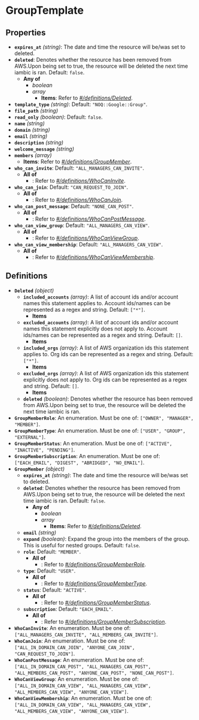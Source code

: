 # GroupTemplate

## Properties

- **`expires_at`** *(string)*: The date and time the resource will be/was set to deleted.
- **`deleted`**: Denotes whether the resource has been removed from AWS.Upon being set to true, the resource will be deleted the next time iambic is ran. Default: `false`.
  - **Any of**
    - *boolean*
    - *array*
      - **Items**: Refer to *[#/definitions/Deleted](#definitions/Deleted)*.
- **`template_type`** *(string)*: Default: `"NOQ::Google::Group"`.
- **`file_path`** *(string)*
- **`read_only`** *(boolean)*: Default: `false`.
- **`name`** *(string)*
- **`domain`** *(string)*
- **`email`** *(string)*
- **`description`** *(string)*
- **`welcome_message`** *(string)*
- **`members`** *(array)*
  - **Items**: Refer to *[#/definitions/GroupMember](#definitions/GroupMember)*.
- **`who_can_invite`**: Default: `"ALL_MANAGERS_CAN_INVITE"`.
  - **All of**
    - : Refer to *[#/definitions/WhoCanInvite](#definitions/WhoCanInvite)*.
- **`who_can_join`**: Default: `"CAN_REQUEST_TO_JOIN"`.
  - **All of**
    - : Refer to *[#/definitions/WhoCanJoin](#definitions/WhoCanJoin)*.
- **`who_can_post_message`**: Default: `"NONE_CAN_POST"`.
  - **All of**
    - : Refer to *[#/definitions/WhoCanPostMessage](#definitions/WhoCanPostMessage)*.
- **`who_can_view_group`**: Default: `"ALL_MANAGERS_CAN_VIEW"`.
  - **All of**
    - : Refer to *[#/definitions/WhoCanViewGroup](#definitions/WhoCanViewGroup)*.
- **`who_can_view_membership`**: Default: `"ALL_MANAGERS_CAN_VIEW"`.
  - **All of**
    - : Refer to *[#/definitions/WhoCanViewMembership](#definitions/WhoCanViewMembership)*.
## Definitions

- <a id="definitions/Deleted"></a>**`Deleted`** *(object)*
  - **`included_accounts`** *(array)*: A list of account ids and/or account names this statement applies to. Account ids/names can be represented as a regex and string. Default: `["*"]`.
    - **Items**
  - **`excluded_accounts`** *(array)*: A list of account ids and/or account names this statement explicitly does not apply to. Account ids/names can be represented as a regex and string. Default: `[]`.
    - **Items**
  - **`included_orgs`** *(array)*: A list of AWS organization ids this statement applies to. Org ids can be represented as a regex and string. Default: `["*"]`.
    - **Items**
  - **`excluded_orgs`** *(array)*: A list of AWS organization ids this statement explicitly does not apply to. Org ids can be represented as a regex and string. Default: `[]`.
    - **Items**
  - **`deleted`** *(boolean)*: Denotes whether the resource has been removed from AWS.Upon being set to true, the resource will be deleted the next time iambic is ran.
- <a id="definitions/GroupMemberRole"></a>**`GroupMemberRole`**: An enumeration. Must be one of: `["OWNER", "MANAGER", "MEMBER"]`.
- <a id="definitions/GroupMemberType"></a>**`GroupMemberType`**: An enumeration. Must be one of: `["USER", "GROUP", "EXTERNAL"]`.
- <a id="definitions/GroupMemberStatus"></a>**`GroupMemberStatus`**: An enumeration. Must be one of: `["ACTIVE", "INACTIVE", "PENDING"]`.
- <a id="definitions/GroupMemberSubscription"></a>**`GroupMemberSubscription`**: An enumeration. Must be one of: `["EACH_EMAIL", "DIGEST", "ABRIDGED", "NO_EMAIL"]`.
- <a id="definitions/GroupMember"></a>**`GroupMember`** *(object)*
  - **`expires_at`** *(string)*: The date and time the resource will be/was set to deleted.
  - **`deleted`**: Denotes whether the resource has been removed from AWS.Upon being set to true, the resource will be deleted the next time iambic is ran. Default: `false`.
    - **Any of**
      - *boolean*
      - *array*
        - **Items**: Refer to *[#/definitions/Deleted](#definitions/Deleted)*.
  - **`email`** *(string)*
  - **`expand`** *(boolean)*: Expand the group into the members of the group. This is useful for nested groups. Default: `false`.
  - **`role`**: Default: `"MEMBER"`.
    - **All of**
      - : Refer to *[#/definitions/GroupMemberRole](#definitions/GroupMemberRole)*.
  - **`type`**: Default: `"USER"`.
    - **All of**
      - : Refer to *[#/definitions/GroupMemberType](#definitions/GroupMemberType)*.
  - **`status`**: Default: `"ACTIVE"`.
    - **All of**
      - : Refer to *[#/definitions/GroupMemberStatus](#definitions/GroupMemberStatus)*.
  - **`subscription`**: Default: `"EACH_EMAIL"`.
    - **All of**
      - : Refer to *[#/definitions/GroupMemberSubscription](#definitions/GroupMemberSubscription)*.
- <a id="definitions/WhoCanInvite"></a>**`WhoCanInvite`**: An enumeration. Must be one of: `["ALL_MANAGERS_CAN_INVITE", "ALL_MEMBERS_CAN_INVITE"]`.
- <a id="definitions/WhoCanJoin"></a>**`WhoCanJoin`**: An enumeration. Must be one of: `["ALL_IN_DOMAIN_CAN_JOIN", "ANYONE_CAN_JOIN", "CAN_REQUEST_TO_JOIN"]`.
- <a id="definitions/WhoCanPostMessage"></a>**`WhoCanPostMessage`**: An enumeration. Must be one of: `["ALL_IN_DOMAIN_CAN_POST", "ALL_MANAGERS_CAN_POST", "ALL_MEMBERS_CAN_POST", "ANYONE_CAN_POST", "NONE_CAN_POST"]`.
- <a id="definitions/WhoCanViewGroup"></a>**`WhoCanViewGroup`**: An enumeration. Must be one of: `["ALL_IN_DOMAIN_CAN_VIEW", "ALL_MANAGERS_CAN_VIEW", "ALL_MEMBERS_CAN_VIEW", "ANYONE_CAN_VIEW"]`.
- <a id="definitions/WhoCanViewMembership"></a>**`WhoCanViewMembership`**: An enumeration. Must be one of: `["ALL_IN_DOMAIN_CAN_VIEW", "ALL_MANAGERS_CAN_VIEW", "ALL_MEMBERS_CAN_VIEW", "ANYONE_CAN_VIEW"]`.
